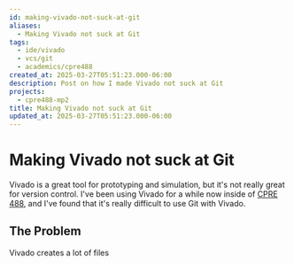 ```yaml
---
id: making-vivado-not-suck-at-git
aliases:
  - Making Vivado not suck at Git
tags:
  - ide/vivado
  - vcs/git
  - academics/cpre488
created_at: 2025-03-27T05:51:23.000-06:00
description: Post on how I made Vivado not suck at Git
projects:
  - cpre488-mp2
title: Making Vivado not suck at Git
updated_at: 2025-03-27T05:51:23.000-06:00
---
```


# Making Vivado not suck at Git

Vivado is a great tool for prototyping and simulation, but it's not really
great for version control. I've been using Vivado for a while now inside of 
[CPRE 488](/tags/edu/iastate/cpre488), and I've found that it's really
difficult to use Git with Vivado.

## The Problem

Vivado creates a lot of files 
